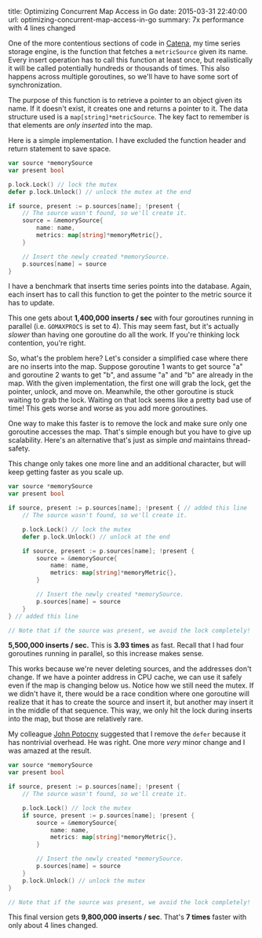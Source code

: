 title: Optimizing Concurrent Map Access in Go
date: 2015-03-31 22:40:00
url: optimizing-concurrent-map-access-in-go
summary: 7x performance with 4 lines changed

One of the more contentious sections of code in [Catena](https://github.com/PreetamJinka/catena), my time series storage engine, is the function that fetches a `metricSource` given its name. Every insert operation has to call this function at least once, but realistically it will be called potentially hundreds or thousands of times. This also happens across multiple goroutines, so we'll have to have some sort of synchronization.

The purpose of this function is to retrieve a pointer to an object given its name. If it doesn't exist, it creates one and returns a pointer to it. The data structure used is a `map[string]*metricSource`. The key fact to remember is that elements are *only inserted* into the map.

Here is a simple implementation. I have excluded the function header and return statement to save space.
```go
var source *memorySource
var present bool

p.lock.Lock() // lock the mutex
defer p.lock.Unlock() // unlock the mutex at the end

if source, present := p.sources[name]; !present {
	// The source wasn't found, so we'll create it.
	source = &memorySource{
		name: name,
		metrics: map[string]*memoryMetric{},
	}

	// Insert the newly created *memorySource.
	p.sources[name] = source
}
```

I have a benchmark that inserts time series points into the database. Again, each insert has to
call this function to get the pointer to the metric source it has to update.

This one gets about **1,400,000 inserts / sec** with four goroutines running in parallel
(i.e. `GOMAXPROCS` is set to 4). This may seem fast, but it's actually *slower* than having
one goroutine do all the work. If you're thinking lock contention, you're right.

So, what's the problem here? Let's consider a simplified case where there are no
inserts into the map. Suppose goroutine 1 wants to get source "a" and goroutine 2 wants
to get "b", and assume "a" and "b" are already in the map. With the given implementation,
the first one will grab the lock, get the pointer, unlock, and move on. Meanwhile, the other
goroutine is stuck waiting to grab the lock. Waiting on that lock seems like a pretty bad use of time!
This gets worse and worse as you add more goroutines.

One way to make this faster is to remove the lock and make sure only one goroutine accesses the map.
That's simple enough but you have to give up scalability. Here's an alternative that's just as simple
*and* maintains thread-safety.

This change only takes one more line and an additional character, but will keep getting faster as
you scale up.

```go
var source *memorySource
var present bool

if source, present := p.sources[name]; !present { // added this line
	// The source wasn't found, so we'll create it.

	p.lock.Lock() // lock the mutex
	defer p.lock.Unlock() // unlock at the end

	if source, present := p.sources[name]; !present {
		source = &memorySource{
			name: name,
			metrics: map[string]*memoryMetric{},
		}

		// Insert the newly created *memorySource.
		p.sources[name] = source
	}
} // added this line

// Note that if the source was present, we avoid the lock completely!
```

**5,500,000 inserts / sec.** This is **3.93 times** as fast. Recall that I had four goroutines
running in parallel, so this increase makes sense.

This works because we're never deleting sources, and the addresses don't change. If we have
a pointer address in CPU cache, we can use it safely even if the map is changing below us.
Notice how we still need the mutex. If we didn't have it, there would be a race condition
where one goroutine will realize that it has to create the source and insert it, but another
may insert it in the middle of that sequence. This way, we only hit the lock during inserts into
the map, but those are relatively rare.

My colleague [John Potocny](https://twitter.com/JohnPotocny1) suggested that I remove the `defer`
because it has nontrivial overhead. He was right. One more *very* minor change and I was amazed
at the result.

```go
var source *memorySource
var present bool

if source, present := p.sources[name]; !present {
	// The source wasn't found, so we'll create it.

	p.lock.Lock() // lock the mutex
	if source, present := p.sources[name]; !present {
		source = &memorySource{
			name: name,
			metrics: map[string]*memoryMetric{},
		}

		// Insert the newly created *memorySource.
		p.sources[name] = source
	}
	p.lock.Unlock() // unlock the mutex
}

// Note that if the source was present, we avoid the lock completely!
```

This final version gets **9,800,000 inserts / sec**. That's **7 times** faster
with only about 4 lines changed.
